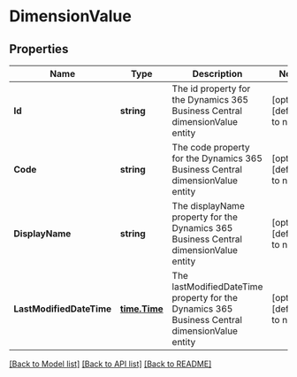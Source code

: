 # DimensionValue

## Properties
Name | Type | Description | Notes
------------ | ------------- | ------------- | -------------
**Id** | **string** | The id property for the Dynamics 365 Business Central dimensionValue entity | [optional] [default to null]
**Code** | **string** | The code property for the Dynamics 365 Business Central dimensionValue entity | [optional] [default to null]
**DisplayName** | **string** | The displayName property for the Dynamics 365 Business Central dimensionValue entity | [optional] [default to null]
**LastModifiedDateTime** | [**time.Time**](time.Time.md) | The lastModifiedDateTime property for the Dynamics 365 Business Central dimensionValue entity | [optional] [default to null]

[[Back to Model list]](../README.md#documentation-for-models) [[Back to API list]](../README.md#documentation-for-api-endpoints) [[Back to README]](../README.md)


